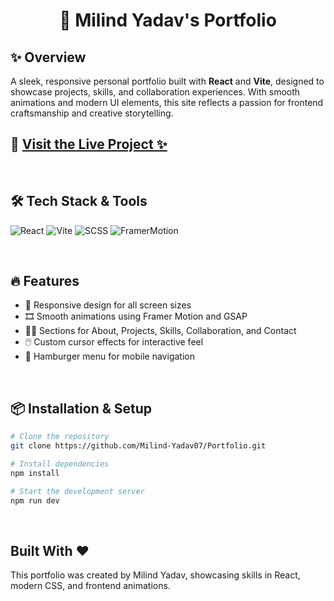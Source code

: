 <h1 align="center">🎨 Milind Yadav's Portfolio</h1>

## ✨ Overview

A sleek, responsive personal portfolio built with **React** and **Vite**, designed to showcase projects, skills, and collaboration experiences. With smooth animations and modern UI elements, this site reflects a passion for frontend craftsmanship and creative storytelling.

## 🔗 [Visit the Live Project ✨](https://milindpersonal-3dportfolio.netlify.app/)

<br>

## 🛠️ Tech Stack & Tools

![React](https://img.shields.io/badge/React-20232A?style=for-the-badge&logo=react&logoColor=61DAFB)
![Vite](https://img.shields.io/badge/Vite-646CFF?style=for-the-badge&logo=vite&logoColor=white)
![SCSS](https://img.shields.io/badge/SCSS-1E1E1E?style=for-the-badge&logo=SCSS&logoColor=white)
![FramerMotion](https://img.shields.io/badge/FramerMotion-339AF0?style=for-the-badge&logo=FramerMotion&logoColor=white)

<br>

## 🔥 Features

- 📱 Responsive design for all screen sizes  
- 🎞️ Smooth animations using Framer Motion and GSAP  
- 🧑‍💻 Sections for About, Projects, Skills, Collaboration, and Contact  
- 🖱️ Custom cursor effects for interactive feel  
- 🍔 Hamburger menu for mobile navigation

<br>

## 📦 Installation & Setup

```bash
# Clone the repository
git clone https://github.com/Milind-Yadav07/Portfolio.git

# Install dependencies
npm install

# Start the development server
npm run dev
```

<br>

## Built With ❤️
This portfolio was created by Milind Yadav, showcasing skills in React, modern CSS, and frontend animations.





